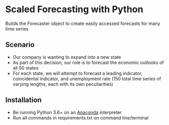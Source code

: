 # Scaled Forecasting with Python
Builds the Forecaster object to create easily accessed forecasts for many time series

## Scenario
- Our company is wanting to expand into a new state
- As part of this decision, our role is to forecast the economic outlooks of all 50 states
- For each state, we will attempt to forecast a leading indicator, coincidental indicator, and unemployment rate (150 total time series of varying lengths, each with its own peculiarities)

## Installation
- Be running Python 3.6+ on an [Anaconda](https://www.anaconda.com/products/individual) interpreter
- Run all commands in requirements.txt on command line/terminal